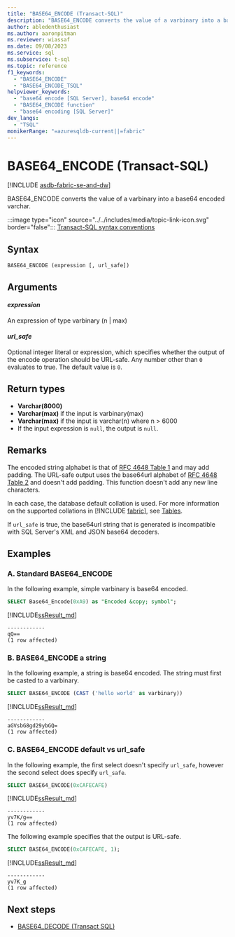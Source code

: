 ```yaml
---
title: "BASE64_ENCODE (Transact-SQL)"
description: "BASE64_ENCODE converts the value of a varbinary into a base64 encoded varchar."
author: abledenthusiast
ms.author: aaronpitman
ms.reviewer: wiassaf
ms.date: 09/08/2023
ms.service: sql
ms.subservice: t-sql
ms.topic: reference
f1_keywords:
  - "BASE64_ENCODE"
  - "BASE64_ENCODE_TSQL"
helpviewer_keywords:
  - "base64 encode [SQL Server], base64 encode"
  - "BASE64_ENCODE function"
  - "base64 encoding [SQL Server]"
dev_langs:
  - "TSQL"
monikerRange: "=azuresqldb-current||=fabric"
---
```


# BASE64_ENCODE (Transact-SQL)
[!INCLUDE [asdb-fabric-se-and-dw](../../includes/applies-to-version/asdb-fabricse-fabricdw.md)]

BASE64_ENCODE converts the value of a varbinary into a base64 encoded varchar.

:::image type="icon" source="../../includes/media/topic-link-icon.svg" border="false"::: [Transact-SQL syntax conventions](../../t-sql/language-elements/transact-sql-syntax-conventions-transact-sql.md)  

## Syntax

```syntaxsql
BASE64_ENCODE (expression [, url_safe])
```

## Arguments

#### *expression*

An expression of type varbinary (n | max)
  
#### *url_safe*  

Optional integer literal or expression, which specifies whether the output of the encode operation should be URL-safe. Any number other than `0` evaluates to true. The default value is `0`.

## Return types

- **Varchar(8000)**
- **Varchar(max)** if the input is varbinary(max)
- **Varchar(max)** if the input is varchar(n) where n > 6000
- If the input expression is `null`, the output is `null`.

## Remarks

The encoded string alphabet is that of [RFC 4648 Table 1](https://datatracker.ietf.org/doc/html/rfc4648#section-4) and may add padding. The URL-safe output uses the base64url alphabet of [RFC 4648 Table 2](https://datatracker.ietf.org/doc/html/rfc4648#section-5) and doesn't add padding. This function doesn't add any new line characters.

In each case, the database default collation is used. For more information on the supported collations in [!INCLUDE [fabric](../../includes/fabric.md)], see [Tables](/fabric/data-warehouse/tables#collation).

If `url_safe` is true, the base64url string that is generated is incompatible with SQL Server's XML and JSON base64 decoders.

## Examples

### A. Standard BASE64_ENCODE

In the following example, simple varbinary is base64 encoded.

```sql
SELECT Base64_Encode(0xA9) as "Encoded &copy; symbol";
```

[!INCLUDE[ssResult_md](../../includes/ssresult-md.md)]

```output
------------  
qQ==
(1 row affected)
```

### B. BASE64_ENCODE a string

In the following example, a string is base64 encoded. The string must first be casted to a varbinary.

```sql
SELECT BASE64_ENCODE (CAST ('hello world' as varbinary))
```

[!INCLUDE[ssResult_md](../../includes/ssresult-md.md)]

```output
------------  
aGVsbG8gd29ybGQ=
(1 row affected)
```

### C. BASE64_ENCODE default vs url_safe

In the following example, the first select doesn't specify `url_safe`, however the second select does specify `url_safe`.

```sql
SELECT BASE64_ENCODE(0xCAFECAFE)
```

[!INCLUDE[ssResult_md](../../includes/ssresult-md.md)]

```output
------------  
yv7K/g==
(1 row affected)
```

The following example specifies that the output is URL-safe.

```sql
SELECT BASE64_ENCODE(0xCAFECAFE, 1);
```

[!INCLUDE[ssResult_md](../../includes/ssresult-md.md)]

```output
------------  
yv7K_g
(1 row affected)
```

## Next steps

- [BASE64_DECODE (Transact SQL)](base64-decode-transact-sql.md)